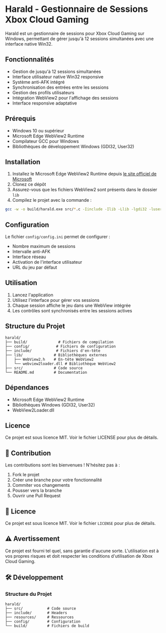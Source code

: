 # Harald - Gestionnaire de Sessions Xbox Cloud Gaming

Harald est un gestionnaire de sessions pour Xbox Cloud Gaming sur Windows, permettant de gérer jusqu'à 12 sessions simultanées avec une interface native Win32.

## Fonctionnalités

- Gestion de jusqu'à 12 sessions simultanées
- Interface utilisateur native Win32 responsive
- Système anti-AFK intégré
- Synchronisation des entrées entre les sessions
- Gestion des profils utilisateurs
- Intégration WebView2 pour l'affichage des sessions
- Interface responsive adaptative

## Prérequis

- Windows 10 ou supérieur
- Microsoft Edge WebView2 Runtime
- Compilateur GCC pour Windows
- Bibliothèques de développement Windows (GDI32, User32)

## Installation

1. Installez le Microsoft Edge WebView2 Runtime depuis [le site officiel de Microsoft](https://developer.microsoft.com/en-us/microsoft-edge/webview2/)
2. Clonez ce dépôt
3. Assurez-vous que les fichiers WebView2 sont présents dans le dossier `lib`
4. Compilez le projet avec la commande :
```bash
gcc -w -o build/harald.exe src/*.c -Iinclude -Ilib -Llib -lgdi32 -luser32 -lwebview2loader
```

## Configuration

Le fichier `config/config.ini` permet de configurer :
- Nombre maximum de sessions
- Intervalle anti-AFK
- Interface réseau
- Activation de l'interface utilisateur
- URL du jeu par défaut

## Utilisation

1. Lancez l'application
2. Utilisez l'interface pour gérer vos sessions
3. Chaque session affiche le jeu dans une WebView intégrée
4. Les contrôles sont synchronisés entre les sessions actives

## Structure du Projet

```
harald/
├── build/              # Fichiers de compilation
├── config/            # Fichiers de configuration
├── include/           # Fichiers d'en-tête
├── lib/              # Bibliothèques externes
│   ├── WebView2.h    # En-tête WebView2
│   └── webview2loader.dll # Bibliothèque WebView2
├── src/              # Code source
└── README.md         # Documentation
```

## Dépendances

- Microsoft Edge WebView2 Runtime
- Bibliothèques Windows (GDI32, User32)
- WebView2Loader.dll

## Licence

Ce projet est sous licence MIT. Voir le fichier LICENSE pour plus de détails.

## 🤝 Contribution

Les contributions sont les bienvenues ! N'hésitez pas à :
1. Fork le projet
2. Créer une branche pour votre fonctionnalité
3. Commiter vos changements
4. Pousser vers la branche
5. Ouvrir une Pull Request

## 📝 Licence

Ce projet est sous licence MIT. Voir le fichier `LICENSE` pour plus de détails.

## ⚠️ Avertissement

Ce projet est fourni tel quel, sans garantie d'aucune sorte. L'utilisation est à vos propres risques et doit respecter les conditions d'utilisation de Xbox Cloud Gaming.

## 🛠️ Développement

### Structure du Projet
```
harald/
├── src/           # Code source
├── include/       # Headers
├── resources/     # Ressources
├── config/        # Configuration
└── build/         # Fichiers de build
```

